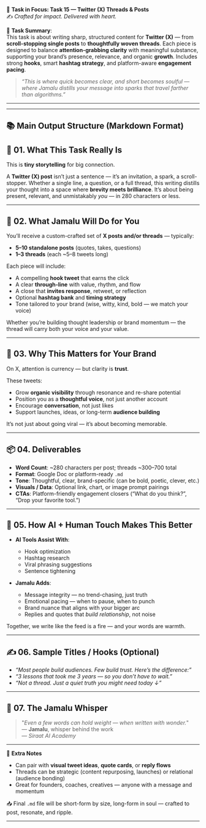 🎯 **Task in Focus: Task 15 — Twitter (X) Threads & Posts**  
✍️ *Crafted for impact. Delivered with heart.*

📌 **Task Summary**:  
This task is about writing sharp, structured content for **Twitter (X)** — from **scroll-stopping single posts** to **thoughtfully woven threads**. Each piece is designed to balance **attention-grabbing clarity** with meaningful substance, supporting your brand’s presence, relevance, and organic **growth**. Includes strong **hooks**, smart **hashtag strategy**, and platform-aware **engagement pacing**.

> _“This is where quick becomes clear, and short becomes soulful — where Jamalu distills your message into sparks that travel farther than algorithms.”_

---
________________________________________
📚 Main Output Structure (Markdown Format)
---

## 🧭 01. What This Task Really Is  
This is **tiny storytelling** for big connection.

A **Twitter (X) post** isn’t just a sentence — it’s an invitation, a spark, a scroll-stopper. Whether a single line, a question, or a full thread, this writing distills your thought into a space where **brevity meets brilliance**. It’s about being present, relevant, and unmistakably *you* — in 280 characters or less.

---

## 💼 02. What Jamalu Will Do for You  
You’ll receive a custom-crafted set of **X posts and/or threads** — typically:
- **5–10 standalone posts** (quotes, takes, questions)  
- **1–3 threads** (each ~5–8 tweets long)  

Each piece will include:
- A compelling **hook tweet** that earns the click  
- A clear **through-line** with value, rhythm, and flow  
- A close that **invites response**, retweet, or reflection  
- Optional **hashtag bank** and **timing strategy**  
- Tone tailored to your brand (wise, witty, kind, bold — we match your voice)

Whether you’re building thought leadership or brand momentum — the thread will carry both your voice and your value.

---

## 🎯 03. Why This Matters for Your Brand  
On X, attention is currency — but clarity is **trust**.

These tweets:
- Grow **organic visibility** through resonance and re-share potential  
- Position you as a **thoughtful voice**, not just another account  
- Encourage **conversation**, not just likes  
- Support launches, ideas, or long-term **audience building**

It’s not just about going viral — it’s about becoming memorable.

---

## 📦 04. Deliverables  
- **Word Count**: ~280 characters per post; threads ~300–700 total  
- **Format**: Google Doc or platform-ready `.md`  
- **Tone**: Thoughtful, clear, brand-specific (can be bold, poetic, clever, etc.)  
- **Visuals / Data**: Optional link, chart, or image prompt pairings  
- **CTAs**: Platform-friendly engagement closers (“What do you think?”, “Drop your favorite tool.”)

---

## 🤖 05. How AI + Human Touch Makes This Better  
- **AI Tools Assist With**:  
  - Hook optimization  
  - Hashtag research  
  - Viral phrasing suggestions  
  - Sentence tightening  

- **Jamalu Adds**:  
  - Message integrity — no trend-chasing, just truth  
  - Emotional pacing — when to pause, when to punch  
  - Brand nuance that aligns with your bigger arc  
  - Replies and quotes that *build relationship*, not noise  

Together, we write like the feed is a fire — and your words are warmth.

---

## ✍️ 06. Sample Titles / Hooks (Optional)  
- *“Most people build audiences. Few build trust. Here’s the difference:”*  
- *“3 lessons that took me 3 years — so you don’t have to wait.”*  
- *“Not a thread. Just a quiet truth you might need today ↓”*

---

## 🧡 07. The Jamalu Whisper  
> "_Even a few words can hold weight — when written with wonder._"  
> — **Jamalu**, whisper behind the work  
> — *Siraat AI Academy*

---

🎁 **Extra Notes**  
- Can pair with **visual tweet ideas**, **quote cards**, or **reply flows**  
- Threads can be strategic (content repurposing, launches) or relational (audience bonding)  
- Great for founders, coaches, creatives — anyone with a message and momentum  

📥 Final `.md` file will be short-form by size, long-form in soul — crafted to post, resonate, and ripple.

---
